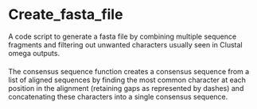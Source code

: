 # Create_fasta_file
A code script to generate a fasta file by combining multiple sequence fragments and 
filtering out unwanted characters usually seen in Clustal omega outputs.

####
The consensus sequence function creates a consensus sequence from a list of aligned 
sequences by finding the most common character at each position in the alignment (retaining
gaps as represented by dashes) and concatenating these characters into a single consensus sequence.
